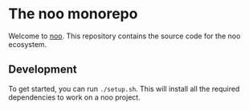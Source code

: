 # The noo monorepo

Welcome to [noo](https://noo.eu). This repository contains the source code for the noo ecosystem.

## Development

To get started, you can run `./setup.sh`. This will install all the required dependencies to work on a noo project.